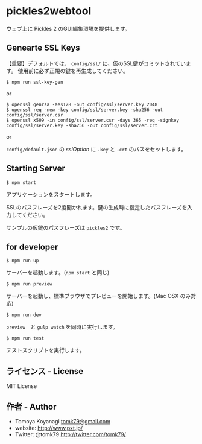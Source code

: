 # pickles2webtool

ウェブ上に Pickles 2 のGUI編集環境を提供します。

## Genearte SSL Keys

【重要】デフォルトでは、 `config/ssl/` に、仮のSSL鍵がコミットされています。
使用前に必ず正規の鍵を再生成してください。

```
$ npm run ssl-key-gen
```

or

```
$ openssl genrsa -aes128 -out config/ssl/server.key 2048
$ openssl req -new -key config/ssl/server.key -sha256 -out config/ssl/server.csr
$ openssl x509 -in config/ssl/server.csr -days 365 -req -signkey config/ssl/server.key -sha256 -out config/ssl/server.crt
```

or

`config/default.json` の *sslOption* に `.key` と `.crt` のパスをセットします。

## Starting Server

```
$ npm start
```
アプリケーションをスタートします。

SSLのパスフレーズを2度聞かれます。鍵の生成時に指定したパスフレーズを入力してください。

サンプルの仮鍵のパスフレーズは `pickles2` です。


## for developer

```
$ npm run up
```
サーバーを起動します。(`npm start` と同じ)

```
$ npm run preview
```
サーバーを起動し、標準ブラウザでプレビューを開始します。(Mac OSX のみ対応)

```
$ npm run dev
```
`preview`　と `gulp watch` を同時に実行します。

```
$ npm run test
```
テストスクリプトを実行します。


## ライセンス - License

MIT License


## 作者 - Author

- Tomoya Koyanagi <tomk79@gmail.com>
- website: <http://www.pxt.jp/>
- Twitter: @tomk79 <http://twitter.com/tomk79/>
